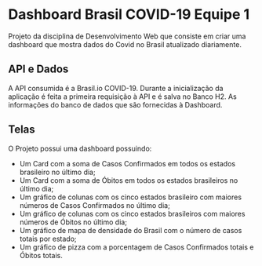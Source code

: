 # Dashboard Brasil COVID-19 Equipe 1
Projeto da disciplina de Desenvolvimento Web que consiste em criar uma dashboard que mostra dados do Covid no Brasil atualizado diariamente.

## API e Dados

A API consumida é a Brasil.io COVID-19. Durante a inicialização da aplicação é feita a primeira requisição à API e é salva no Banco H2. As informações do banco de dados que são fornecidas à Dashboard.

## Telas

O Projeto possui uma dashboard possuindo:
  - Um Card com a soma de Casos Confirmados em todos os estados brasileiro no último dia;
  - Um Card com a soma de Óbitos em todos os estados brasileiros no último dia;
  - Um gráfico de colunas com os cinco estados brasileiro com maiores números de Casos Confirmados no último dia;
  - Um gráfico de colunas com os cinco estados brasileiros com maiores números de Óbitos no último dia;
  - Um gráfico de mapa de densidade do Brasil com o número de casos totais por estado;
  - Um gráfico de pizza com a porcentagem de Casos Confirmados totais e Óbitos totais.
